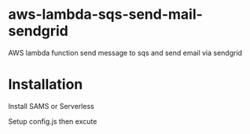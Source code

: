 # aws-lambda-sqs-send-mail-sendgrid
AWS lambda function send message to sqs and send email via sendgrid

# Installation
Install SAMS or Serverless

Setup config.js then excute
